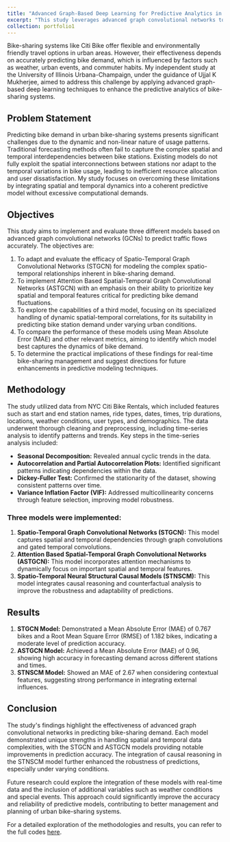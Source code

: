 ```yaml
---
title: "Advanced Graph-Based Deep Learning for Predictive Analytics in Urban Bike-Sharing Systems"
excerpt: "This study leverages advanced graph convolutional networks to accurately predict bike demand, incorporating complex spatial and temporal dynamics to enhance the efficiency and reliability of urban bike-sharing systems."
collection: portfolio1
---
```


Bike-sharing systems like Citi Bike offer flexible and environmentally friendly travel options in urban areas. However, their effectiveness depends on accurately predicting bike demand, which is influenced by factors such as weather, urban events, and commuter habits. My independent study at the University of Illinois Urbana-Champaign, under the guidance of Ujjal K Mukherjee, aimed to address this challenge by applying advanced graph-based deep learning techniques to enhance the predictive analytics of bike-sharing systems.

## Problem Statement

Predicting bike demand in urban bike-sharing systems presents significant challenges due to the dynamic and non-linear nature of usage patterns. Traditional forecasting methods often fail to capture the complex spatial and temporal interdependencies between bike stations. Existing models do not fully exploit the spatial interconnections between stations nor adapt to the temporal variations in bike usage, leading to inefficient resource allocation and user dissatisfaction. My study focuses on overcoming these limitations by integrating spatial and temporal dynamics into a coherent predictive model without excessive computational demands.

## Objectives

This study aims to implement and evaluate three different models based on advanced graph convolutional networks (GCNs) to predict traffic flows accurately. The objectives are:
1. To adapt and evaluate the efficacy of Spatio-Temporal Graph Convolutional Networks (STGCN) for modeling the complex spatio-temporal relationships inherent in bike-sharing demand.
2. To implement Attention Based Spatial-Temporal Graph Convolutional Networks (ASTGCN) with an emphasis on their ability to prioritize key spatial and temporal features critical for predicting bike demand fluctuations.
3. To explore the capabilities of a third model, focusing on its specialized handling of dynamic spatial-temporal correlations, for its suitability in predicting bike station demand under varying urban conditions.
4. To compare the performance of these models using Mean Absolute Error (MAE) and other relevant metrics, aiming to identify which model best captures the dynamics of bike demand.
5. To determine the practical implications of these findings for real-time bike-sharing management and suggest directions for future enhancements in predictive modeling techniques.

## Methodology

The study utilized data from NYC Citi Bike Rentals, which included features such as start and end station names, ride types, dates, times, trip durations, locations, weather conditions, user types, and demographics. The data underwent thorough cleaning and preprocessing, including time-series analysis to identify patterns and trends. Key steps in the time-series analysis included:

- **Seasonal Decomposition:** Revealed annual cyclic trends in the data.
- **Autocorrelation and Partial Autocorrelation Plots:** Identified significant patterns indicating dependencies within the data.
- **Dickey-Fuller Test:** Confirmed the stationarity of the dataset, showing consistent patterns over time.
- **Variance Inflation Factor (VIF):** Addressed multicollinearity concerns through feature selection, improving model robustness.

### Three models were implemented:

1. **Spatio-Temporal Graph Convolutional Networks (STGCN):** This model captures spatial and temporal dependencies through graph convolutions and gated temporal convolutions.
2. **Attention Based Spatial-Temporal Graph Convolutional Networks (ASTGCN):** This model incorporates attention mechanisms to dynamically focus on important spatial and temporal features.
3. **Spatio-Temporal Neural Structural Causal Models (STNSCM):** This model integrates causal reasoning and counterfactual analysis to improve the robustness and adaptability of predictions.

## Results

1. **STGCN Model:** Demonstrated a Mean Absolute Error (MAE) of 0.767 bikes and a Root Mean Square Error (RMSE) of 1.182 bikes, indicating a moderate level of prediction accuracy.
2. **ASTGCN Model:** Achieved a Mean Absolute Error (MAE) of 0.96, showing high accuracy in forecasting demand across different stations and times.
3. **STNSCM Model:** Showed an MAE of 2.67 when considering contextual features, suggesting strong performance in integrating external influences.

## Conclusion

The study's findings highlight the effectiveness of advanced graph convolutional networks in predicting bike-sharing demand. Each model demonstrated unique strengths in handling spatial and temporal data complexities, with the STGCN and ASTGCN models providing notable improvements in prediction accuracy. The integration of causal reasoning in the STNSCM model further enhanced the robustness of predictions, especially under varying conditions.

Future research could explore the integration of these models with real-time data and the inclusion of additional variables such as weather conditions and special events. This approach could significantly improve the accuracy and reliability of predictive models, contributing to better management and planning of urban bike-sharing systems.

For a detailed exploration of the methodologies and results, you can refer to the full codes [here](https://github.com/srushtii-m/Citibike-Demand-Prediction-Using-GCN-s).